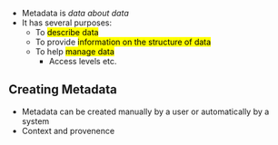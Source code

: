 - Metadata is *data about data*
- It has several purposes:
	- To <mark class="hltr-pink">describe data</mark>
	- To provide <mark class="hltr-pink">information on the structure of data</mark>
	- To help <mark class="hltr-pink">manage data</mark>
		- Access levels etc.

## Creating Metadata
- Metadata can be created manually by a user or automatically by a system
- Context and provenence 